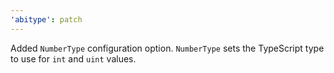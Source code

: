 ```yaml
---
'abitype': patch
---
```


Added `NumberType` configuration option. `NumberType` sets the TypeScript type to use for `int` and `uint` values.
